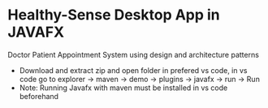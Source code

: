 # Healthy-Sense Desktop App in JAVAFX
Doctor Patient Appointment System using design and architecture patterns
- Download and extract zip and open folder in prefered vs code, in vs code go to explorer -> maven -> demo -> plugins -> javafx -> run -> Run
- Note: Running Javafx with maven must be installed in vs code beforehand

